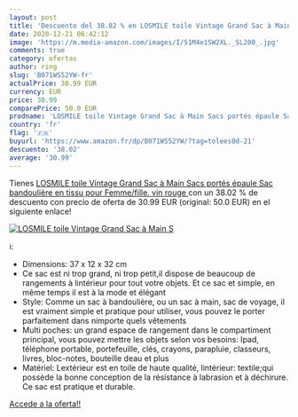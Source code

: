 ```yaml
---
layout: post
title: 'Descuento del 38.02 % en LOSMILE toile Vintage Grand Sac à Main S'
date: 2020-12-21 06:42:12
image: 'https://m.media-amazon.com/images/I/51M4e1SW2XL._SL200_.jpg'
comments: true
category: ofertas
author: ring
slug: 'B071WS52YW-fr'
actualPrice: 30.99 EUR
currency: EUR
price: 30.99
comparePrice: 50.0 EUR
prodname: 'LOSMILE toile Vintage Grand Sac à Main Sacs portés épaule Sac bandoulière en tissu pour Femme/fille.  vin rouge '
country: 'fr'
flag: '🇫🇷'
buyurl: 'https://www.amazon.fr/dp/B071WS52YW/?tag=tolees0d-21'
descuento: '38.02'
average: '30.99'
---
```


Tienes [LOSMILE toile Vintage Grand Sac à Main Sacs portés épaule Sac bandoulière en tissu pour Femme/fille.  vin rouge ](https://www.amazon.fr/dp/B071WS52YW/?tag=tolees0d-21) con un 38.02 % de descuento con precio de oferta de 30.99 EUR (original: 50.0 EUR) en el siguiente enlace!

[![LOSMILE toile Vintage Grand Sac à Main S](https://m.media-amazon.com/images/I/51M4e1SW2XL._SL200_.jpg)](https://www.amazon.fr/dp/B071WS52YW/?tag=tolees0d-21)

ℹ️:

- Dimensions: 37 x 12 x 32 cm
- Ce sac est ni trop grand, ni trop petit,il dispose de beaucoup de rangements à lintérieur pour tout votre objets. Et ce sac et simple, en même temps il est à la mode et élégant
- Style: Comme un sac à bandoulière, ou un sac à main, sac de voyage, il est vraiment simple et pratique pour utiliser, vous pouvez le porter parfaitement dans nimporte quels vêtements
- Multi poches: un grand espace de rangement dans le compartiment principal, vous pouvez mettre les objets selon vos besoins: Ipad, téléphone portable, portefeuille, clés, crayons, parapluie, classeurs, livres, bloc-notes, bouteille deau et plus
- Matériel: Lextérieur est en toile de haute qualité, lintérieur: textile;qui possède la bonne conception de la résistance à labrasion et à déchirure. Ce sac est pratique et durable.

[Accede a la oferta!!](https://www.amazon.fr/dp/B071WS52YW/?tag=tolees0d-21)
